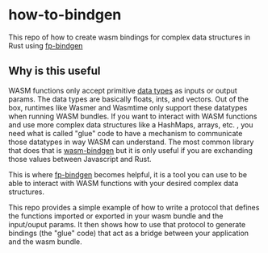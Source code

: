 # how-to-bindgen

This repo of how to create wasm bindings for complex data structures in Rust using [fp-bindgen](https://github.com/fiberplane/fp-bindgen)

## Why is this useful

WASM functions only accept primitive [data types](https://webassembly.github.io/spec/core/syntax/types.html) as inputs or output params.
The data types are basically floats, ints, and vectors. 
Out of the box, runtimes like Wasmer and Wasmtime only support these datatypes when running WASM bundles. If you want to interact with WASM
functions and use more complex data structures like a HashMaps, arrays, etc. , you need what is called "glue" code to have a mechanism 
to communicate those datatypes in way WASM can understand. The most common library that does that is [wasm-bindgen](https://rustwasm.github.io/wasm-bindgen/)
but it is only useful if you are exchanding those values between Javascript and Rust. 

This is where [fp-bindgen](https://github.com/fiberplane/fp-bindgen) becomes helpful, it is a tool you can use to be able to interact
with WASM functions with your desired complex data structures. 

This repo provides a simple example of how to write a protocol that defines the functions imported or exported in your wasm bundle and 
the input/ouput params. It then shows how to use that protocol to generate bindings (the "glue" code) that act as a bridge between your
application and the wasm bundle. 


